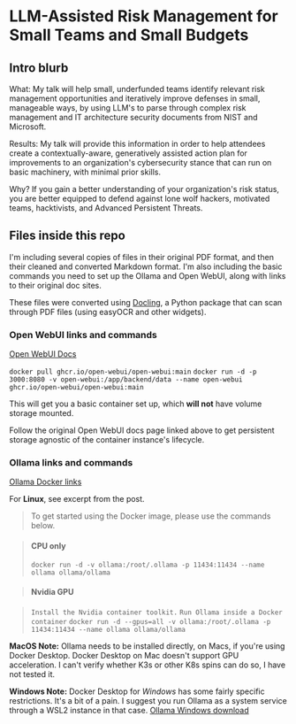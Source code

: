 # LLM-Assisted Risk Management for Small Teams and Small Budgets
## Intro blurb
What: My talk will help small, underfunded teams identify relevant risk management opportunities and iteratively improve defenses in small, manageable ways, by using LLM's to parse through complex risk management and IT architecture security documents from NIST and Microsoft.

Results: My talk will provide this information in order to help attendees create a contextually-aware, generatively assisted action plan for improvements to an organization's cybersecurity stance that can run on basic machinery, with minimal prior skills.

Why? If you gain a better understanding of your organization's risk status, you are better equipped to defend against lone wolf hackers, motivated teams, hacktivists, and Advanced Persistent Threats.

## Files inside this repo
I'm including several copies of files in their original PDF format, and then their cleaned and converted Markdown format. I'm also including the basic commands you need to set up the Ollama and Open WebUI, along with links to their original doc sites.

These files were converted using [Docling](https://https://github.com/docling-project/docling), a Python package that can scan through PDF files (using easyOCR and other widgets).

### Open WebUI links and commands
[Open WebUI Docs](https://docs.openwebui.com/getting-started/quick-start/)

`docker pull ghcr.io/open-webui/open-webui:main`
`docker run -d -p 3000:8080 -v open-webui:/app/backend/data --name open-webui ghcr.io/open-webui/open-webui:main`

This will get you a basic container set up, which **will not** have volume storage mounted.

Follow the original Open WebUI docs page linked above to get persistent storage agnostic of the container instance's lifecycle.

### Ollama links and commands
[Ollama Docker links](https://ollama.com/blog/ollama-is-now-available-as-an-official-docker-image)

For **Linux**, see excerpt from the post.

> To get started using the Docker image, please use the commands below.

> #### CPU only
> `docker run -d -v ollama:/root/.ollama -p 11434:11434 --name ollama ollama/ollama` 

> #### Nvidia GPU

> `Install the Nvidia container toolkit.`
> `Run Ollama inside a Docker container`
> `docker run -d --gpus=all -v ollama:/root/.ollama -p 11434:11434 --name ollama ollama/ollama`

**MacOS Note:** Ollama needs to be installed directly, on Macs, if you're using Docker Desktop. Docker Desktop on Mac doesn't support GPU acceleration. I can't verify whether K3s or other K8s spins can do so, I have not tested it.

**Windows Note:** Docker Desktop for *Windows* has some fairly specific restrictions. It's a bit of a pain. I suggest you run Ollama as a system service through a WSL2 instance in that case. [Ollama Windows download](https://ollama.com/download/windows)
